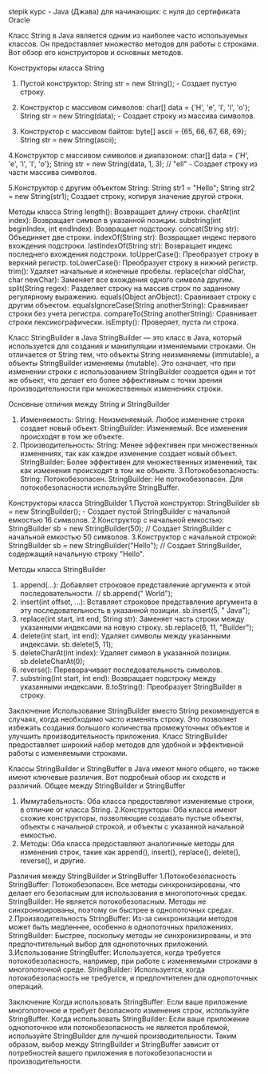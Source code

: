stepik курс - Java (Джава) для начинающих: с нуля до сертификата Oracle


Класс String в Java является одним из наиболее часто используемых классов. Он предоставляет множество методов для работы с строками. Вот обзор его конструкторов и основных методов.

Конструкторы класса String

1. Пустой конструктор:
  String str = new String(); - Создает пустую строку.

2. Конструктор с массивом символов:
char[] data = {'H', 'e', 'l', 'l', 'o'};
String str = new String(data); - Создает строку из массива символов.

3. Конструктор с массивом байтов:
byte[] ascii = {65, 66, 67, 68, 69};
String str = new String(ascii);

4.Конструктор с массивом символов и диапазоном:
char[] data = {'H', 'e', 'l', 'l', 'o'};
String str = new String(data, 1, 3);  // "ell" - Создает строку из части массива символов.

5.Конструктор с другим объектом String:
String str1 = "Hello";
String str2 = new String(str1); Создает строку, копируя значение другой строки.

Методы класса String
length(): Возвращает длину строки.
charAt(int index): Возвращает символ в указанной позиции.
substring(int beginIndex, int endIndex): Возвращает подстроку.
concat(String str): Объединяет две строки.
indexOf(String str): Возвращает индекс первого вхождения подстроки.
lastIndexOf(String str): Возвращает индекс последнего вхождения подстроки.
toUpperCase(): Преобразует строку в верхний регистр.
toLowerCase(): Преобразует строку в нижний регистр.
trim(): Удаляет начальные и конечные пробелы.
replace(char oldChar, char newChar): Заменяет все вхождения одного символа другим.
split(String regex): Разделяет строку на массив строк по заданному регулярному выражению.
equals(Object anObject): Сравнивает строку с другим объектом.
equalsIgnoreCase(String anotherString): Сравнивает строки без учета регистра.
compareTo(String anotherString): Сравнивает строки лексикографически.
isEmpty(): Проверяет, пуста ли строка.


Класс StringBuilder в Java
StringBuilder — это класс в Java, который используется для создания и манипуляции изменяемыми строками. Он отличается от String тем, что объекты String неизменяемы (immutable), а объекты StringBuilder изменяемы (mutable). Это означает, что при изменении строки с использованием StringBuilder создается один и тот же объект, что делает его более эффективным с точки зрения производительности при множественных изменениях строки.

Основные отличия между String и StringBuilder
1. Изменяемость:
String: Неизменяемый. Любое изменение строки создает новый объект.
StringBuilder: Изменяемый. Все изменения происходят в том же объекте.
2. Производительность:
String: Менее эффективен при множественных изменениях, так как каждое изменение создает новый объект.
StringBuilder: Более эффективен для множественных изменений, так как изменения происходят в том же объекте.
3.Потокобезопасность:
String: Потокобезопасен.
StringBuilder: Не потокобезопасен. Для потокобезопасности используйте StringBuffer.

Конструкторы класса StringBuilder
1.Пустой конструктор: 
StringBuilder sb = new StringBuilder(); - Создает пустой StringBuilder с начальной емкостью 16 символов.
2.Конструктор с начальной емкостью:
StringBuilder sb = new StringBuilder(50); // Создает StringBuilder с начальной емкостью 50 символов.
3.Конструктор с начальной строкой:
StringBuilder sb = new StringBuilder("Hello"); // Создает StringBuilder, содержащий начальную строку "Hello".

Методы класса StringBuilder
1. append(...): Добавляет строковое представление аргумента к этой последовательности. // sb.append(" World");
2. insert(int offset, ...): Вставляет строковое представление аргумента в эту последовательность в указанной позиции. sb.insert(5, " Java");
3. replace(int start, int end, String str): Заменяет часть строки между указанными индексами на новую строку. sb.replace(6, 11, "Builder");
4. delete(int start, int end): Удаляет символы между указанными индексами. sb.delete(5, 11);
5. deleteCharAt(int index): Удаляет символ в указанной позиции. sb.deleteCharAt(0);
6. reverse(): Переворачивает последовательность символов.
7. substring(int start, int end): Возвращает подстроку между указанными индексами.
8.toString(): Преобразует StringBuilder в строку.

Заключение
Использование StringBuilder вместо String рекомендуется в случаях, когда необходимо часто изменять строку. Это позволяет избежать создания большого количества промежуточных объектов и улучшить производительность приложения. Класс StringBuilder предоставляет широкий набор методов для удобной и эффективной работы с изменяемыми строками.

Классы StringBuilder и StringBuffer в Java имеют много общего, но также имеют ключевые различия. Вот подробный обзор их сходств и различий.
Общее между StringBuilder и StringBuffer
1. Иммутабельность:
Оба класса предоставляют изменяемые строки, в отличие от класса String.
2.Конструкторы:
Оба класса имеют схожие конструкторы, позволяющие создавать пустые объекты, объекты с начальной строкой, и объекты с указанной начальной емкостью.
3. Методы:
Оба класса предоставляют аналогичные методы для изменения строк, такие как append(), insert(), replace(), delete(), reverse(), и другие.

Различия между StringBuilder и StringBuffer
1.Потокобезопасность
StringBuffer: Потокобезопасен. Все методы синхронизированы, что делает его безопасным для использования в многопоточных средах.
StringBuilder: Не является потокобезопасным. Методы не синхронизированы, поэтому он быстрее в однопоточных средах.
2.Производительность
StringBuffer: Из-за синхронизации методов может быть медленнее, особенно в однопоточных приложениях.
StringBuilder: Быстрее, поскольку методы не синхронизированы, и это предпочтительный выбор для однопоточных приложений.
3.Использование
StringBuffer: Используется, когда требуется потокобезопасность, например, при работе с изменяемыми строками в многопоточной среде.
StringBuilder: Используется, когда потокобезопасность не требуется, и предпочтителен для однопоточных операций.

Заключение
Когда использовать StringBuffer: Если ваше приложение многопоточное и требует безопасного изменения строк, используйте StringBuffer.
Когда использовать StringBuilder: Если ваше приложение однопоточное или потокобезопасность не является проблемой, используйте StringBuilder для лучшей производительности.
Таким образом, выбор между StringBuilder и StringBuffer зависит от потребностей вашего приложения в потокобезопасности и производительности.
